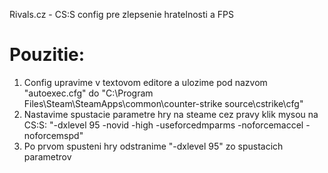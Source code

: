Rivals.cz - CS:S config pre zlepsenie hratelnosti a FPS

# Pouzitie:
1. Config upravime v textovom editore a ulozime pod nazvom "autoexec.cfg" do "C:\Program Files\Steam\SteamApps\common\counter-strike source\cstrike\cfg"
2. Nastavime spustacie parametre hry na steame cez pravy klik mysou na CS:S: "-dxlevel 95 -novid -high -useforcedmparms -noforcemaccel -noforcemspd"
3. Po prvom spusteni hry odstranime "-dxlevel 95" zo spustacich parametrov
